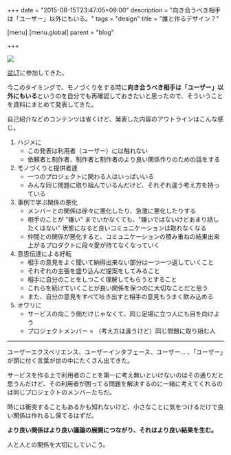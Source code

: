 +++
date = "2015-08-15T23:47:05+09:00"
description = "向き合うべき相手は「ユーザー」以外にもいる。"
tags = "design"
title = "誰と作るデザイン？"

[menu]
  [menu.global]
    parent = "blog"

+++

![](/images/blog/make-it-with-member/image.png)

[盆LT](http://dai-lt.connpass.com/event/16051/)に参加してきた。

今このタイミングで、モノづくりをする時に**向き合うべき相手は「ユーザー」以外にもいる**というのを自分でも再確認しておきたいと思ったので、そういうことを資料にまとめて発表してきた。

自己紹介などのコンテンツは省くけど、発表した内容のアウトラインはこんな感じ。

1. ハジメに
    - この発表は利用者（ユーザー）には触れない
    - 依頼者と制作者、制作者と制作者のより良い関係作りのための話をする 
2. モノづくりと提供者達
    - 一つのプロジェクトに関わる人はいっぱいいる
    - みんな同じ問題に取り組んでいるんだけど、それぞれ違う考え方を持っている
3. 事例で学ぶ関係の悪化
    - メンバーとの関係は徐々に悪化したり、急激に悪化したりする
    - 相手のことが "嫌い" までいかなくても、"嫌いではないけどあまり話したくはない" 状態になると良いコミュニケーションは取れなくなる
    - 仲間との関係が悪化すると、コミュニケーションの積み重ねの結果出来上がるプロダクトに段々愛が持てなくなっていく
4. 意思伝達による好転 
    - 相手の意見をよく聞いて納得出来ない部分は一つ一つ返していくこと
    - それぞれの主張を盛り込んだ提案をしてみること
    - 相手に自分のことをしつこく理解してもらうとすること
    - これらを続けていくことが良い関係を保つのに大切なことだと思う
    - また、自分の意見をすべて吐き出すと相手の意見もうまく飲み込める
5. オワリに
    - サービスの向こう側だけじゃなくて、同じ足場に立つ人にも目を向けよう
    - プロジェクトメンバー = （考え方は違うけど）同じ問題に取り組む人

---

ユーザーエクスペリエンス、ユーザーインタフェース、ユーザー... 、「ユーザー」が頭に付く言葉が世の中にたくさん出てきた。

サービスを作る上で利用者のことを第一に考え無いといけないのはその通りだと思うんだけど、その利用者が困ってる問題を解決するのに一緒に考えてくれるのは同じプロジェクトのメンバーたちだ。

時には衝突することもあるかも知れないけど、小さなことに気をつけるだけで良い関係は作れるし保てるはずだ。

**より良い関係はより良い議論の展開につながり、それはより良い結果を生む。**

人と人との関係を大切にしていこう。
